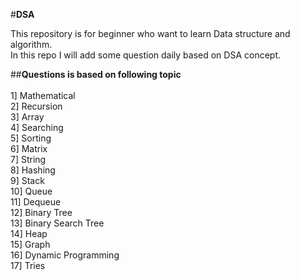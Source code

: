  #**DSA**  <br />
 
 This repository is for beginner who want to learn Data structure and algorithm.<br />
 In this repo I will add some question daily based on DSA concept.<br />
   
##**Questions is based on following topic**<br /><br />
    1] Mathematical <br /> 
    2] Recursion <br /> 
    3] Array <br /> 
    4] Searching <br /> 
    5] Sorting <br /> 
    6] Matrix <br />
    7] String <br />
    8] Hashing <br />
    9] Stack <br />
    10] Queue <br />
    11] Dequeue <br />
    12] Binary Tree <br />
    13] Binary Search Tree <br />
    14] Heap <br />
    15] Graph <br />
    16] Dynamic Programming <br />
    17] Tries <br />
    
